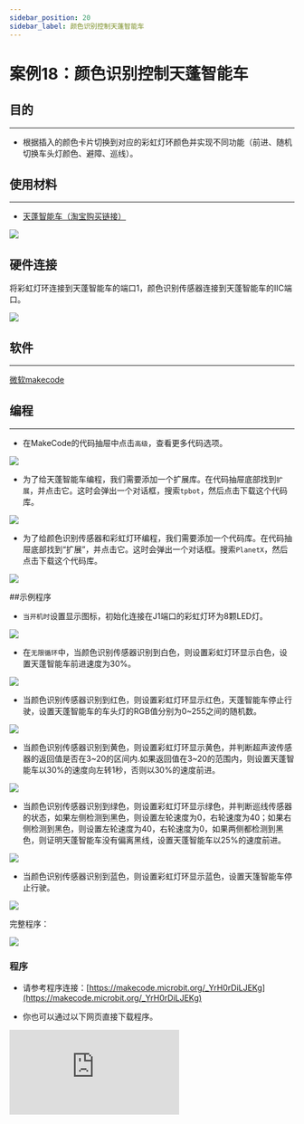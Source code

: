 ```yaml
---
sidebar_position: 20
sidebar_label: 颜色识别控制天蓬智能车
---
```


# 案例18：颜色识别控制天蓬智能车

## 目的
---
- 根据插入的颜色卡片切换到对应的彩虹灯环颜色并实现不同功能（前进、随机切换车头灯颜色、避障、巡线）。

## 使用材料
---

- [天蓬智能车（淘宝购买链接）](https://item.taobao.com/item.htm?ft=t&id=627045784239)



![](./images/TPBot_tianpeng_case_01_01.png)



## 硬件连接

将彩虹灯环连接到天蓬智能车的端口1，颜色识别传感器连接到天蓬智能车的IIC端口。

![](./images/TPBot_tianpeng_case_18_03.png)

## 软件
---
[微软makecode](https://makecode.microbit.org/#)


## 编程
---


- 在MakeCode的代码抽屉中点击`高级`，查看更多代码选项。

![](./images/TPBot_tianpeng_case_01_02.png)

- 为了给天蓬智能车编程，我们需要添加一个扩展库。在代码抽屉底部找到`扩展`，并点击它。这时会弹出一个对话框，搜索`tpbot`，然后点击下载这个代码库。

![](./images/TPBot_tianpeng_case_01_03.png)

- 为了给颜色识别传感器和彩虹灯环编程，我们需要添加一个代码库。在代码抽屉底部找到“扩展”，并点击它。这时会弹出一个对话框。搜索`PlanetX`，然后点击下载这个代码库。

![](./images/TPBot_tianpeng_case_15_03.png)


##示例程序

- `当开机时`设置显示图标，初始化连接在J1端口的彩虹灯环为8颗LED灯。

![](./images/TPBot_tianpeng_case_18_04.png)

- 在`无限循环`中，当颜色识别传感器识别到白色，则设置彩虹灯环显示白色，设置天蓬智能车前进速度为30%。

![](./images/TPBot_tianpeng_case_18_05.png)

- 当颜色识别传感器识别到红色，则设置彩虹灯环显示红色，天蓬智能车停止行驶，设置天蓬智能车的车头灯的RGB值分别为0~255之间的随机数。

![](./images/TPBot_tianpeng_case_18_06.png)

- 当颜色识别传感器识别到黄色，则设置彩虹灯环显示黄色，并判断超声波传感器的返回值是否在3~20的区间内.如果返回值在3~20的范围内，则设置天蓬智能车以30%的速度向左转1秒，否则以30%的速度前进。

![](./images/TPBot_tianpeng_case_18_07.png)

- 当颜色识别传感器识别到绿色，则设置彩虹灯环显示绿色，并判断巡线传感器的状态，如果左侧检测到黑色，则设置左轮速度为0，右轮速度为40；如果右侧检测到黑色，则设置左轮速度为40，右轮速度为0，如果两侧都检测到黑色，则证明天蓬智能车没有偏离黑线，设置天蓬智能车以25%的速度前进。

![](./images/TPBot_tianpeng_case_18_08.png)

- 当颜色识别传感器识别到蓝色，则设置彩虹灯环显示蓝色，设置天篷智能车停止行驶。


![](./images/TPBot_tianpeng_case_18_09.png)

完整程序：

![](./images/TPBot_tianpeng_case_18_10.png)


### 程序
- 请参考程序连接：[https://makecode.microbit.org/_YrH0rDiLJEKg](https://makecode.microbit.org/_YrH0rDiLJEKg)

- 你也可以通过以下网页直接下载程序。

<div
    style={{
        position: 'relative',
        paddingBottom: '60%',
        overflow: 'hidden',
    }}
>
    <iframe
        src="https://makecode.microbit.org/_YrH0rDiLJEKg"
        frameborder="0"
        sandbox="allow-popups allow-forms allow-scripts allow-same-origin"
        style={{
            position: 'absolute',
            width: '100%',
            height: '100%',
        }}
    />
</div>
--
---
## 结论
---


- 将颜色卡片插入颜色识别传感器下方位置，激活不同的功能
- 插入白色卡片：彩虹灯环显示白色灯光，小车向前行驶
- 插入红色卡片：彩虹灯环显示红色灯光，小车立即停车并随机切换车头灯颜色
- 插入黄色卡片：彩虹灯环显示黄色灯光，小车进入避障模式
- 插入绿色卡片：彩虹灯环显示绿色灯光，小车进入巡线模式
- 插入蓝色卡片：关闭彩虹灯环，小车立即停车


## 思考
---


## 常见问题
---
Q:使用案例中的代码发现小车不能正常运行？
A:电池电量不足，增大程序中的小车速度参数的数值，并测试。

## 相关阅读
---

